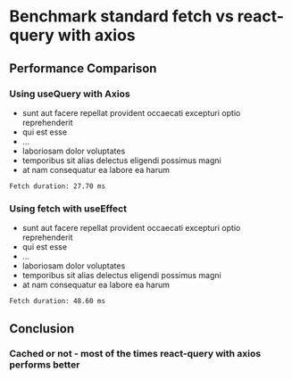 # Benchmark standard fetch vs react-query with axios

## Performance Comparison

### Using useQuery with Axios
- sunt aut facere repellat provident occaecati excepturi optio reprehenderit
- qui est esse
- ...
- laboriosam dolor voluptates
- temporibus sit alias delectus eligendi possimus magni
- at nam consequatur ea labore ea harum

```
Fetch duration: 27.70 ms
```

### Using fetch with useEffect

- sunt aut facere repellat provident occaecati excepturi optio reprehenderit
- qui est esse
- ...
- laboriosam dolor voluptates
- temporibus sit alias delectus eligendi possimus magni
- at nam consequatur ea labore ea harum

```
Fetch duration: 48.60 ms
```

## Conclusion
### Cached or not - most of the times react-query with axios performs better